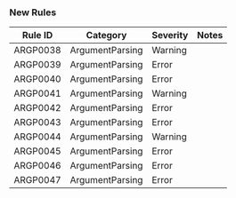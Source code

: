 ### New Rules

Rule ID | Category | Severity | Notes
--------|----------|----------|-------
ARGP0038 | ArgumentParsing | Warning |
ARGP0039 | ArgumentParsing | Error |
ARGP0040 | ArgumentParsing | Error |
ARGP0041 | ArgumentParsing | Warning |
ARGP0042 | ArgumentParsing | Error |
ARGP0043 | ArgumentParsing | Error |
ARGP0044 | ArgumentParsing | Warning |
ARGP0045 | ArgumentParsing | Error |
ARGP0046 | ArgumentParsing | Error |
ARGP0047 | ArgumentParsing | Error |
